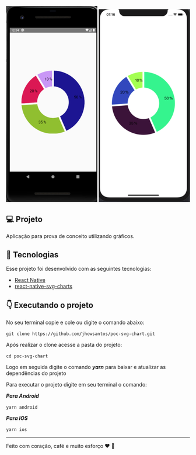 <div align="center">
  <img alt="1" title="tela sem cep" src=".github/chart.png" width='250px'/>
  <img alt="1" title="tela sem cep" src=".github/chart_ios.png" width='250px'/>
</div>  

## :computer: Projeto

Aplicação para prova de conceito utilizando gráficos.

## :pushpin: Tecnologias

Esse projeto foi desenvolvido com as seguintes tecnologias:

- [React Native](https://reactnative.dev/)
- [react-native-svg-charts](https://github.com/JesperLekland/react-native-svg-charts)


## :point_down: Executando o projeto

No seu terminal copie e cole ou digite o comando abaixo:

```git
git clone https://github.com/jhowsantos/poc-svg-chart.git
````

Após realizar o clone acesse a pasta do projeto:

```git
cd poc-svg-chart
````

Logo em seguida digite o comando __*yarn*__ para baixar e atualizar as dependências do projeto

Para executar o projeto digite em seu terminal o comando:

_**Para Android**_
```terminal
yarn android
````
_**Para IOS**_
```terminal
yarn ios
````

---
Feito com coração, café e muito esforço :heart: :rocket: